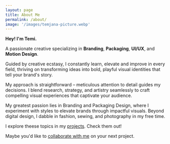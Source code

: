 ```yaml
---
layout: page
title: About Me
permalink: /about/
image: '/images/temjana-picture.webp'
---
```


**Hey! I'm Temi.**

A passionate creative specializing in __Branding__, __Packaging__, __UI/UX__, and __Motion Design__. 

Guided by creative ecstasy, I constantly learn, elevate and improve in every field, thriving on transforming ideas into bold, playful visual identities that tell your brand's story.

My approach is straightforward – meticulous attention to detail guides my decisions. I blend research, strategy, and artistry seamlessly to craft compelling visual experiences that captivate your audience.

My greatest passion lies in Branding and Packaging Design, where I experiment with styles to elevate brands through impactful visuals. Beyond digital design, I dabble in fashion, sewing, and photography in my free time.

I explore theese topics in my [projects]({{site.baseurl}}/projects/). Check them out!

Maybe you'd like to [collaborate with me](mailto:hello@temi.design) on your next project.